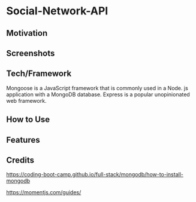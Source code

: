 # Social-Network-API


## Motivation



## Screenshots


## Tech/Framework

Mongoose is a JavaScript framework that is commonly used in a Node. js application with a MongoDB database.  Express is a popular unopinionated web framework.


## How to Use


## Features




## Credits

https://coding-boot-camp.github.io/full-stack/mongodb/how-to-install-mongodb

https://momentjs.com/guides/










